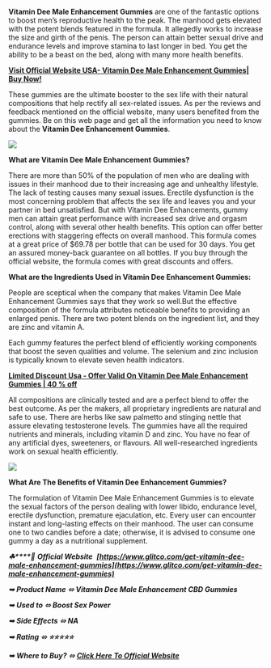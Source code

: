**Vitamin Dee Male Enhancement Gummies** are one of the fantastic options to boost men’s reproductive health to the peak. The manhood gets elevated with the potent blends featured in the formula. It allegedly works to increase the size and girth of the penis. The person can attain better sexual drive and endurance levels and improve stamina to last longer in bed. You get the ability to be a beast on the bed, along with many more health benefits.

**[Visit Official Website USA- Vitamin Dee Male Enhancement Gummies| Buy Now!](https://www.glitco.com/get-vitamin-dee-male-enhancement-gummies)**

These gummies are the ultimate booster to the sex life with their natural compositions that help rectify all sex-related issues. As per the reviews and feedback mentioned on the official website, many users benefited from the gummies. Be on this web page and get all the information you need to know about the **Vitamin Dee Enhancement Gummies**.

[![](https://blogger.googleusercontent.com/img/b/R29vZ2xl/AVvXsEjcbg98ETJVTbqiXgp5S3lP4XHi8SXpLhtSrYcg7kBsreXeGGX2Gf4JX0n_xF9nKktkYyBe1htTMh9iJ14D9cwZyD15Skd1aunLvc8WgfwBnjd-6zUFsN9aWFS0RVoYafnw1evZYSkl5UwsTd3TxS4kqD7i737gns8dXsbeeXto7cizKgjPX8DTHobxiLeu/w640-h322/Screenshot%20(1145).png)](https://blogger.googleusercontent.com/img/b/R29vZ2xl/AVvXsEjcbg98ETJVTbqiXgp5S3lP4XHi8SXpLhtSrYcg7kBsreXeGGX2Gf4JX0n_xF9nKktkYyBe1htTMh9iJ14D9cwZyD15Skd1aunLvc8WgfwBnjd-6zUFsN9aWFS0RVoYafnw1evZYSkl5UwsTd3TxS4kqD7i737gns8dXsbeeXto7cizKgjPX8DTHobxiLeu/s1773/Screenshot%20(1145).png)

**What are Vitamin Dee Male Enhancement Gummies?**

There are more than 50% of the population of men who are dealing with issues in their manhood due to their increasing age and unhealthy lifestyle. The lack of testing causes many sexual issues. Erectile dysfunction is the most concerning problem that affects the sex life and leaves you and your partner in bed unsatisfied. But with Vitamin Dee Enhancements, gummy men can attain great performance with increased sex drive and orgasm control, along with several other health benefits. This option can offer better erections with staggering effects on overall manhood. This formula comes at a great price of $69.78 per bottle that can be used for 30 days. You get an assured money-back guarantee on all bottles. If you buy through the official website, the formula comes with great discounts and offers.

**What are the Ingredients Used in Vitamin Dee Enhancement Gummies:**

People are sceptical when the company that makes Vitamin Dee Male Enhancement Gummies says that they work so well.But the effective composition of the formula attributes noticeable benefits to providing an enlarged penis. There are two potent blends on the ingredient list, and they are zinc and vitamin A.

Each gummy features the perfect blend of efficiently working components that boost the seven qualities and volume. The selenium and zinc inclusion is typically known to elevate seven health indicators.

**[Limited Discount Usa - Offer Valid On Vitamin Dee Male Enhancement Gummies | 40 % off](https://www.glitco.com/get-vitamin-dee-male-enhancement-gummies)**

All compositions are clinically tested and are a perfect blend to offer the best outcome. As per the makers, all proprietary ingredients are natural and safe to use. There are herbs like saw palmetto and stinging nettle that assure elevating testosterone levels. The gummies have all the required nutrients and minerals, including vitamin D and zinc. You have no fear of any artificial dyes, sweeteners, or flavours. All well-researched ingredients work on sexual health efficiently.

[![](https://blogger.googleusercontent.com/img/b/R29vZ2xl/AVvXsEgIAYhz-hEKYPbZaXIDmqSEqh_Oe7c294mDvY1z4rMy8IkFsm84ms6vSFXcO90q5H_tVrIzxZXIZheH9zGxqYCJeOy791ja4ygF-4JL64ffCAJbwBWmPFsbecT8kZ3zTR2Ohffgf5ik6WZXKRqk1RC0kRucJ4i40qRatAbUm7AEXU7mT2JKa_kqLeCTz_Cr/w640-h362/Screenshot%20(1146).png)](https://www.glitco.com/get-vitamin-dee-male-enhancement-gummies)

**What Are The Benefits of Vitamin Dee Enhancement Gummies?**

The formulation of Vitamin Dee Male Enhancement Gummies is to elevate the sexual factors of the person dealing with lower libido, endurance level, erectile dysfunction, premature ejaculation, etc. Every user can encounter instant and long-lasting effects on their manhood. The user can consume one to two candies before a date; otherwise, it is advised to consume one gummy a day as a nutritional supplement.

_**☘****📣** **Official Website**  **[https://www.glitco.com/get-vitamin-dee-male-enhancement-gummies](https://www.glitco.com/get-vitamin-dee-male-enhancement-gummies)**_

_**➥** **Product Name** **⬄** **Vitamin Dee Male Enhancement CBD Gummies**_

_**➥** **Used to** **⬄** **Boost Sex Power**_

_**➥** **Side Effects** **⬄** **NA**_

_**➥** **Rating** **⬄** **⭐⭐⭐⭐⭐**_

_**➥** **Where to Buy?** **⬄** **[Click Here To Official Website](https://www.glitco.com/get-vitamin-dee-male-enhancement-gummies)**_
